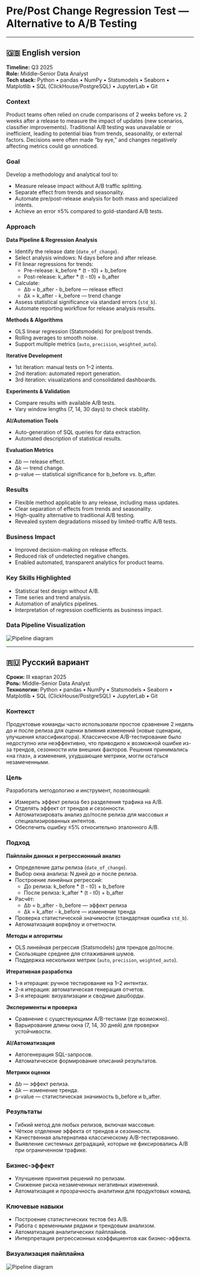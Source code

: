 # Pre/Post Change Regression Test — Alternative to A/B Testing

---

## 🇬🇧 English version

**Timeline:** Q3 2025  
**Role:** Middle–Senior Data Analyst  
**Tech stack:** Python • pandas • NumPy • Statsmodels • Seaborn • Matplotlib • SQL (ClickHouse/PostgreSQL) • JupyterLab • Git  

### Context  
Product teams often relied on crude comparisons of 2 weeks before vs. 2 weeks after a release to measure the impact of updates (new scenarios, classifier improvements). Traditional A/B testing was unavailable or inefficient, leading to potential bias from trends, seasonality, or external factors. Decisions were often made “by eye,” and changes negatively affecting metrics could go unnoticed.

### Goal  
Develop a methodology and analytical tool to:  
- Measure release impact without A/B traffic splitting.  
- Separate effect from trends and seasonality.  
- Automate pre/post-release analysis for both mass and specialized intents.  
- Achieve an error ≤5% compared to gold-standard A/B tests.

### Approach  

**Data Pipeline & Regression Analysis**  
- Identify the release date (`date_of_change`).  
- Select analysis windows: N days before and after release.  
- Fit linear regressions for trends:  
  - Pre-release: k_before * (t - t0) + b_before  
  - Post-release: k_after * (t - t0) + b_after  
- Calculate:  
  - Δb = b_after - b_before — release effect  
  - Δk = k_after - k_before — trend change  
- Assess statistical significance via standard errors (`std_b`).  
- Automate reporting workflow for release analysis results.

**Methods & Algorithms**  
- OLS linear regression (Statsmodels) for pre/post trends.  
- Rolling averages to smooth noise.  
- Support multiple metrics (`auto`, `precision`, `weighted_auto`).  

**Iterative Development**  
- 1st iteration: manual tests on 1–2 intents.  
- 2nd iteration: automated report generation.  
- 3rd iteration: visualizations and consolidated dashboards.

**Experiments & Validation**  
- Compare results with available A/B tests.  
- Vary window lengths (7, 14, 30 days) to check stability.

**AI/Automation Tools**  
- Auto-generation of SQL queries for data extraction.  
- Automated description of statistical results.

**Evaluation Metrics**  
- Δb — release effect.  
- Δk — trend change.  
- p-value — statistical significance for b_before vs. b_after.

### Results  
- Flexible method applicable to any release, including mass updates.  
- Clear separation of effects from trends and seasonality.  
- High-quality alternative to traditional A/B testing.  
- Revealed system degradations missed by limited-traffic A/B tests.

### Business Impact  
- Improved decision-making on release effects.  
- Reduced risk of undetected negative changes.  
- Enabled automated, transparent analytics for product teams.

### Key Skills Highlighted  
- Statistical test design without A/B.  
- Time series and trend analysis.  
- Automation of analytics pipelines.  
- Interpretation of regression coefficients as business impact.

### Data Pipeline Visualization

![Pipeline diagram](assets/pipeline_gb_version.png)


---

## 🇷🇺 Русский вариант

**Сроки:** III квартал 2025  
**Роль:** Middle–Senior Data Analyst  
**Технологии:** Python • pandas • NumPy • Statsmodels • Seaborn • Matplotlib • SQL (ClickHouse/PostgreSQL) • JupyterLab • Git  

### Контекст  
Продуктовые команды часто использовали простое сравнение 2 недель до и после релиза для оценки влияния изменений (новые сценарии, улучшения классификатора). Классическое A/B-тестирование было недоступно или неэффективно, что приводило к возможной ошибке из-за трендов, сезонности или внешних факторов. Решения принимались «на глаз», а изменения, ухудшающие метрики, могли остаться незамеченными.

### Цель  
Разработать методологию и инструмент, позволяющий:  
- Измерять эффект релиза без разделения трафика на A/B.  
- Отделять эффект от трендов и сезонности.  
- Автоматизировать анализ до/после релиза для массовых и специализированных интентов.  
- Обеспечить ошибку ≤5% относительно эталонного A/B.

### Подход  

**Пайплайн данных и регрессионный анализ**  
- Определение даты релиза (`date_of_change`).  
- Выбор окна анализа: N дней до и после релиза.  
- Построение линейных регрессий:  
  - До релиза: k_before * (t - t0) + b_before  
  - После релиза: k_after * (t - t0) + b_after  
- Расчёт:  
  - Δb = b_after - b_before — эффект релиза  
  - Δk = k_after - k_before — изменение тренда  
- Проверка статистической значимости (стандартная ошибка `std_b`).  
- Автоматизация воркфлоу и отчетности.

**Методы и алгоритмы**  
- OLS линейная регрессия (Statsmodels) для трендов до/после.  
- Скользящее среднее для сглаживания шумов.  
- Поддержка нескольких метрик (`auto`, `precision`, `weighted_auto`).  

**Итеративная разработка**  
- 1-я итерация: ручное тестирование на 1–2 интентах.  
- 2-я итерация: автоматическая генерация отчетов.  
- 3-я итерация: визуализации и сводные дашборды.

**Эксперименты и проверка**  
- Сравнение с существующими A/B-тестами (где возможно).  
- Варьирование длины окна (7, 14, 30 дней) для проверки устойчивости.

**AI/Автоматизация**  
- Автогенерация SQL-запросов.  
- Автоматическое формирование описаний результатов.

**Метрики оценки**  
- Δb — эффект релиза.  
- Δk — изменение тренда.  
- p-value — статистическая значимость b_before и b_after.

### Результаты  
- Гибкий метод для любых релизов, включая массовые.  
- Чёткое отделение эффекта от трендов и сезонности.  
- Качественная альтернатива классическому A/B-тестированию.  
- Выявление системных деградаций, которые не фиксировались A/B при ограниченном трафике.

### Бизнес-эффект  
- Улучшение принятия решений по релизам.  
- Снижение риска незамеченных негативных изменений.  
- Автоматизация и прозрачность аналитики для продуктовых команд.

### Ключевые навыки  
- Построение статистических тестов без A/B.  
- Работа с временными рядами и трендовым анализом.  
- Автоматизация аналитических пайплайнов.  
- Интерпретация регрессионных коэффициентов как бизнес-эффекта.

### Визуализация пайплайна

![Pipeline diagram](assets/pipeline_ru_version.png)
